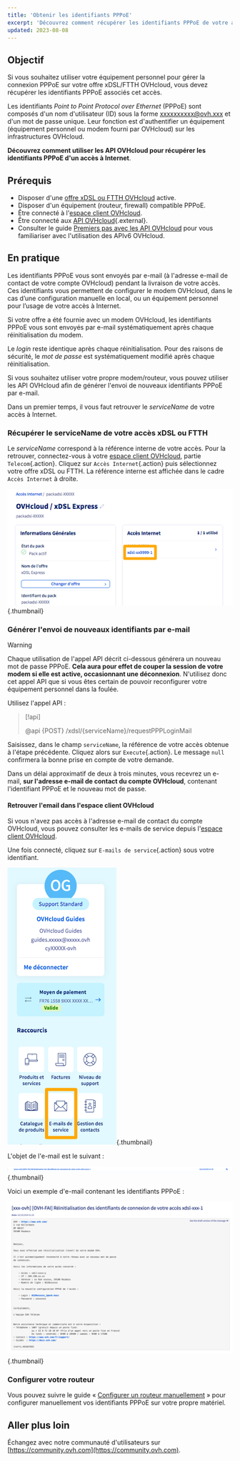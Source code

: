 ```yaml
---
title: 'Obtenir les identifiants PPPoE'
excerpt: 'Découvrez comment récupérer les identifiants PPPoE de votre accès à Internet OVHcloud via les API'
updated: 2023-08-08
---
```


## Objectif

Si vous souhaitez utiliser votre équipement personnel pour gérer la connexion PPPoE sur votre offre xDSL/FTTH OVHcloud, vous devez récupérer les identifiants PPPoE associés cet accès.

Les identifiants *Point to Point Protocol over Ethernet* (PPPoE) sont composés d'un nom d'utilisateur (ID) sous la forme xxxxxxxxxx@ovh.xxx et d'un mot de passe unique. Leur fonction est d'authentifier un équipement (équipement personnel ou modem fourni par OVHcloud) sur les infrastructures OVHcloud.

**Découvrez comment utiliser les API OVHcloud pour récupérer les identifiants PPPoE d'un accès à Internet**.

## Prérequis

- Disposer d'une [offre xDSL ou FTTH OVHcloud](https://www.ovhtelecom.fr/offre-internet/) active.
- Disposer d'un équipement (routeur, firewall) compatible PPPoE.
- Être connecté à l'[espace client OVHcloud](https://www.ovh.com/auth?onsuccess=https%3A%2F%2Fwww.ovhtelecom.fr%2Fmanager&ovhSubsidiary=fr).
- Être connecté aux [API OVHcloud](https://api.ovh.com/){.external}.
- Consulter le guide [Premiers pas avec les API OVHcloud](/pages/manage_and_operate/api/first-steps) pour vous familiariser avec l'utilisation des APIv6 OVHcloud.

## En pratique

Les identifiants PPPoE vous sont envoyés par e-mail (à l'adresse e-mail de contact de votre compte OVHcloud) pendant la livraison de votre accès.<br>
Ces identifiants vous permettent de configurer le modem OVHcloud, dans le cas d’une configuration manuelle en local, ou un équipement personnel pour l’usage de votre accès à Internet.

Si votre offre a été fournie avec un modem OVHcloud, les identifiants PPPoE vous sont envoyés par e-mail systématiquement après chaque réinitialisation du modem.

Le *login* reste identique après chaque réinitialisation.
Pour des raisons de sécurité, le *mot de passe* est systématiquement modifié après chaque réinitialisation.

Si vous souhaitez utiliser votre propre modem/routeur, vous pouvez utiliser les API OVHcloud afin de générer l'envoi de nouveaux identifiants PPPoE par e-mail.

Dans un premier temps, il vous faut retrouver le *serviceName* de votre accès à Internet.

### Récupérer le serviceName de votre accès xDSL ou FTTH

Le *serviceName* correspond à la référence interne de votre accès. Pour la retrouver, connectez-vous à votre [espace client OVHcloud](https://www.ovh.com/auth?onsuccess=https%3A%2F%2Fwww.ovhtelecom.fr%2Fmanager&ovhSubsidiary=fr), partie `Telecom`{.action}. Cliquez sur `Accès Internet`{.action} puis sélectionnez votre offre xDSL ou FTTH. La référence interne est affichée dans le cadre `Accès Internet` à droite.

![serviceName dans espace client](images/servicename-2022.png){.thumbnail}

### Générer l'envoi de nouveaux identifiants par e-mail

> [!warning]
>
> Chaque utilisation de l'appel API décrit ci-dessous générera un nouveau mot de passe PPPoE. **Cela aura pour effet de couper la session de votre modem si elle est active, occasionnant une déconnexion**. N'utilisez donc cet appel API que si vous êtes certain de pouvoir reconfigurer votre équipement personnel dans la foulée.
>

Utilisez l'appel API :

> [!api]
>
> @api {POST} /xdsl/{serviceName}/requestPPPLoginMail
>

Saisissez, dans le champ `serviceName`, la référence de votre accès obtenue à l'étape précédente. Cliquez alors sur `Execute`{.action}. Le message `null` confirmera la bonne prise en compte de votre demande.

Dans un délai approximatif de deux à trois minutes, vous recevrez un e-mail, **sur l'adresse e-mail de contact du compte OVHcloud**, contenant l'identifiant PPPoE et le nouveau mot de passe.

#### Retrouver l'email dans l'espace client OVHcloud

Si vous n'avez pas accès à l'adresse e-mail de contact du compte OVHcloud, vous pouvez consulter les e-mails de service depuis l'[espace client OVHcloud](https://www.ovh.com/auth?onsuccess=https%3A%2F%2Fwww.ovhtelecom.fr%2Fmanager&ovhSubsidiary=fr).

Une fois connecté, cliquez sur `E-mails de service`{.action} sous votre identifiant.

![emails de service](images/emails.png){.thumbnail}

L'objet de l'e-mail est le suivant :

![email_recus](images/mailtype.png){.thumbnail}

Voici un exemple d'e-mail contenant les identifiants PPPoE :

![email_recus](images/contenumailtyperesetppp-2022.png){.thumbnail}

### Configurer votre routeur

Vous pouvez suivre le guide « [Configurer un routeur manuellement](/pages/web_cloud/email_and_collaborative_solutions/internet/internet_access/advanced_config_router_manually) » pour configurer manuellement vos identifiants PPPoE sur votre propre matériel.

## Aller plus loin

Échangez avec notre communauté d'utilisateurs sur [https://community.ovh.com](https://community.ovh.com).
